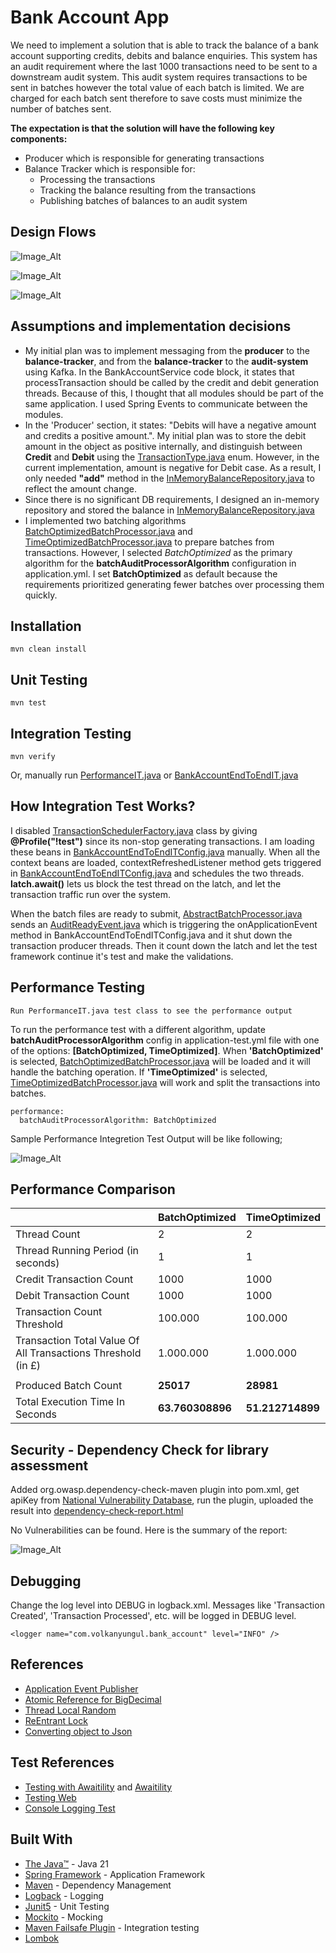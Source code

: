 # Bank Account App

We need to implement a solution that is able to track the balance of a bank account supporting credits, debits and balance enquiries. 
This system has an audit requirement where the last 1000 transactions need to be sent to a downstream audit system. 
This audit system requires transactions to be sent in batches however the total value of each batch is limited. 
We are charged for each batch sent therefore to save costs must minimize the number of batches sent. 

**The expectation is that the solution will have the following key components:**
* Producer which is responsible for generating transactions
* Balance Tracker which is responsible for:
  * Processing the transactions
  * Tracking the balance resulting from the transactions
  * Publishing batches of balances to an audit system

## Design Flows

![Image_Alt](https://github.com/volkanyungul/bank-account/blob/0639177129e241fc93e1043aead8104a0ca0a725/src/main/resources/docs/producerDesignFlow.png)

![Image_Alt](https://github.com/volkanyungul/bank-account/blob/0639177129e241fc93e1043aead8104a0ca0a725/src/main/resources/docs/balanceTrackerDesignFlow.png)

![Image_Alt](https://github.com/volkanyungul/bank-account/blob/0639177129e241fc93e1043aead8104a0ca0a725/src/main/resources/docs/auditSystemDesignFlow.png)

## Assumptions and implementation decisions
* My initial plan was to implement messaging from the **producer** to the **balance-tracker**, and from the **balance-tracker** to the **audit-system** using Kafka. In the BankAccountService code block, 
it states that processTransaction should be called by the credit and debit generation threads. Because of this, I thought that all modules should be part of the same application. I used Spring Events to communicate between the modules.
* In the 'Producer' section, it states: "Debits will have a negative amount and credits a positive amount.". My initial plan was to store the debit amount in the object as positive internally, 
and distinguish between **Credit** and **Debit** using the [TransactionType.java](src/main/java/com/volkanyungul/bank_account/producer/dto/TransactionType.java) enum. 
However, in the current implementation, amount is negative for Debit case. As a result, I only needed **"add"** method in the
[InMemoryBalanceRepository.java](src/main/java/com/volkanyungul/bank_account/balancetracker/repository/InMemoryBalanceRepository.java) to reflect the amount change.
* Since there is no significant DB requirements, I designed an in-memory repository and stored the balance in [InMemoryBalanceRepository.java](src/main/java/com/volkanyungul/bank_account/balancetracker/repository/InMemoryBalanceRepository.java)
* I implemented two batching algorithms [BatchOptimizedBatchProcessor.java](src/main/java/com/volkanyungul/bank_account/auditsystem/service/batchprocessor/BatchOptimizedBatchProcessor.java) and 
[TimeOptimizedBatchProcessor.java](src/main/java/com/volkanyungul/bank_account/auditsystem/service/batchprocessor/TimeOptimizedBatchProcessor.java) to prepare batches from transactions. However,
I selected *BatchOptimized* as the primary algorithm for the **batchAuditProcessorAlgorithm** configuration in application.yml. I set **BatchOptimized** as default because the requirements prioritized generating fewer batches over processing them quickly.

## Installation

```
mvn clean install
```

## Unit Testing

```
mvn test
```

## Integration Testing

```
mvn verify
``` 

Or, manually run [PerformanceIT.java](src/test/java/com/volkanyungul/bank_account/integration/performance/PerformanceIT.java) 
or [BankAccountEndToEndIT.java](src/test/java/com/volkanyungul/bank_account/integration/BankAccountEndToEndIT.java)

## How Integration Test Works? 
I disabled [TransactionSchedulerFactory.java](src/main/java/com/volkanyungul/bank_account/producer/scheduler/TransactionSchedulerFactory.java) class by giving **@Profile("!test")** since its non-stop generating 
transactions. I am loading these beans in [BankAccountEndToEndITConfig.java](src/test/java/com/volkanyungul/bank_account/integration/BankAccountEndToEndITConfig.java) manually. When all the context beans are loaded,
contextRefreshedListener method gets triggered in [BankAccountEndToEndITConfig.java](src/test/java/com/volkanyungul/bank_account/integration/BankAccountEndToEndITConfig.java) and schedules the two threads.
**latch.await()** lets us block the test thread on the latch, and let the transaction traffic run over the system.

When the batch files are ready to submit, [AbstractBatchProcessor.java](src/main/java/com/volkanyungul/bank_account/auditsystem/service/batchprocessor/AbstractBatchProcessor.java) sends an [AuditReadyEvent.java](src/main/java/com/volkanyungul/bank_account/events/AuditReadyEvent.java)
which is triggering the onApplicationEvent method in BankAccountEndToEndITConfig.java and it shut down the transaction producer threads. Then it count down the latch and let the test framework continue it's test and make the validations. 

## Performance Testing
```
Run PerformanceIT.java test class to see the performance output
```

To run the performance test with a different algorithm, update **batchAuditProcessorAlgorithm** config in application-test.yml file with one of the options: **[BatchOptimized, TimeOptimized]**. When **'BatchOptimized'** is selected, [BatchOptimizedBatchProcessor.java](src/main/java/com/volkanyungul/bank_account/auditsystem/service/batchprocessor/BatchOptimizedBatchProcessor.java)
will be loaded and it will handle the batching operation. If **'TimeOptimized'** is selected,
[TimeOptimizedBatchProcessor.java](src/main/java/com/volkanyungul/bank_account/auditsystem/service/batchprocessor/TimeOptimizedBatchProcessor.java) will work and split the transactions
into batches.
```
performance:
  batchAuditProcessorAlgorithm: BatchOptimized
```

Sample Performance Integretion Test Output will be like following; 

![Image_Alt](https://github.com/volkanyungul/bank-account/blob/83febf6fea37869a02b56233562247395bafd23f/src/main/resources/docs/performanceITOutput.png)

## Performance Comparison
|                                                              | **BatchOptimized** | **TimeOptimized** | 
|--------------------------------------------------------------|--------------------|-------------------|
| Thread Count                                                 | 2                  | 2                 |
| Thread Running Period (in seconds)                           | 1                  | 1                 |
| Credit Transaction Count                                     | 1000               | 1000              |
| Debit Transaction Count                                      | 1000               | 1000              | 
| Transaction Count Threshold                                  | 100.000            | 100.000           |
| Transaction Total Value Of All Transactions Threshold (in £) | 1.000.000          | 1.000.000         | 
|                                                              |                    |                   | 
| Produced Batch Count                                         | **25017**          | **28981**         |
| Total Execution Time In Seconds                              | **63.760308896**   | **51.212714899**  |

## Security - Dependency Check for library assessment
Added org.owasp.dependency-check-maven plugin into pom.xml, get apiKey from [National Vulnerability Database](https://nvd.nist.gov/developers/api-key-requested), 
run the plugin, uploaded the result into [dependency-check-report.html](src/main/resources/docs/security/dependency-check-report.html)

No Vulnerabilities can be found. Here is the summary of the report:

![Image_Alt](https://github.com/volkanyungul/bank-account/blob/17ca7aec9e6b1decc4b5a4e4ee51a1f42ae6ae40/src/main/resources/docs/security/dependencyCheckScanResult.png)


## Debugging
Change the log level into DEBUG in logback.xml. Messages like 'Transaction Created', 'Transaction Processed', etc. will be logged in DEBUG level.
```
<logger name="com.volkanyungul.bank_account" level="INFO" />
```

## References
* [Application Event Publisher](https://www.baeldung.com/spring-events)
* [Atomic Reference for BigDecimal](https://docs.oracle.com/javase/8/docs/api/java/util/concurrent/atomic/AtomicReference.html#updateAndGet-java.util.function.UnaryOperator-)
* [Thread Local Random](https://www.baeldung.com/java-thread-local-random)
* [ReEntrant Lock](https://docs.oracle.com/javase/8/docs/api/java/util/concurrent/locks/ReentrantLock.html)
* [Converting object to Json](https://stackoverflow.com/questions/15786129/converting-java-objects-to-json-with-jackson)

## Test References
* [Testing with Awaitility](https://stackoverflow.com/questions/71346616/how-can-i-await-at-least-specified-amount-of-time-with-awaitility) and [Awaitility](https://www.javadoc.io/doc/org.awaitility/awaitility/2.0.0/index.html)
* [Testing Web](https://spring.io/guides/gs/testing-web)
* [Console Logging Test](https://stackoverflow.com/questions/64880276/how-to-capture-logs-with-logcaptor-or-mockito)

## Built With

* [The Java™](https://docs.oracle.com/javase/tutorial/) - Java 21
* [Spring Framework](https://spring.io/projects/spring-framework) - Application Framework
* [Maven](https://maven.apache.org/) - Dependency Management
* [Logback](https://logback.qos.ch/) - Logging
* [Junit5](https://junit.org/junit5/) - Unit Testing
* [Mockito](https://site.mockito.org/) - Mocking
* [Maven Failsafe Plugin](https://maven.apache.org/surefire/maven-failsafe-plugin/) - Integration testing
* [Lombok](https://projectlombok.org/)